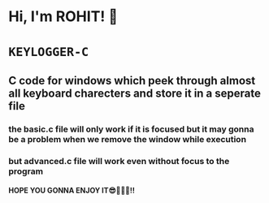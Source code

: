 # Hi, I'm ROHIT! 👋

# `KEYLOGGER-C`

## C code for windows which peek through almost all keyboard charecters and store it in a seperate file


### the basic.c file will only work if it is focused but it may gonna be a problem when we remove the window while execution


### but advanced.c file will work even without focus to the program


#### HOPE YOU GONNA ENJOY IT😎🤩💖💥!!
